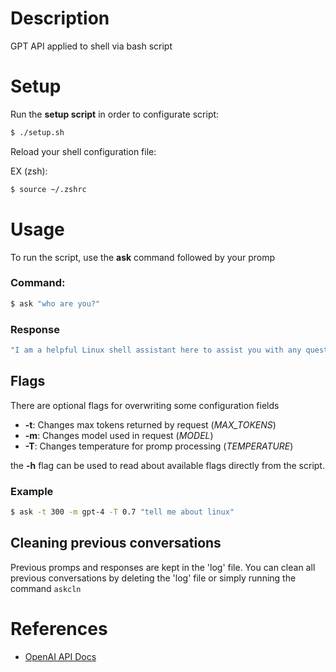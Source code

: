 # Description
GPT API applied to shell via bash script

# Setup
Run the **setup script** in order to configurate script:

```bash
$ ./setup.sh
```

Reload your shell configuration file:

EX (zsh):
```bash
$ source ~/.zshrc
```

# Usage
To run the script, use the **ask** command followed by your promp

### Command:
```bash 
$ ask "who are you?"
```

### Response
```bash
"I am a helpful Linux shell assistant here to assist you with any questions or problems you may have. I can provide information, guidance, and execute commands in the Linux shell environment. How can I assist you today?"
```

## Flags
There are optional flags for overwriting some configuration fields

- **-t**: Changes max tokens returned by request (_MAX\_TOKENS_)
- **-m**: Changes model used in request (_MODEL_)
- **-T**: Changes temperature for promp processing (_TEMPERATURE_)

the **-h** flag can be used to read about available flags directly from the script.

### Example
```bash
$ ask -t 300 -m gpt-4 -T 0.7 "tell me about linux"
```

## Cleaning previous conversations
Previous promps and responses are kept in the 'log' file. You can clean all previous conversations by deleting the 'log' file or simply running the command `askcln`

# References
- [OpenAI API Docs](https://platform.openai.com/docs/api-reference/introduction)
